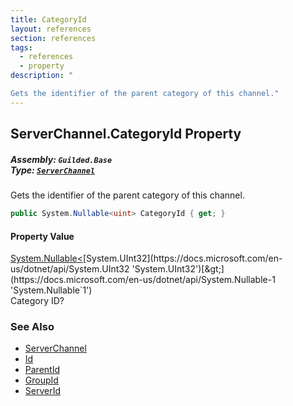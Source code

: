 ```yaml
---
title: CategoryId
layout: references
section: references
tags:
  - references
  - property
description: "

Gets the identifier of the parent category of this channel."
---
```


## ServerChannel.CategoryId Property
##### **Assembly:** `Guilded.Base`<br/>**Type:** [`ServerChannel`](ServerChannel 'Guilded.Base.Servers.ServerChannel')

Gets the identifier of the parent category of this channel.

```csharp
public System.Nullable<uint> CategoryId { get; }
```

#### Property Value
[System.Nullable&lt;](https://docs.microsoft.com/en-us/dotnet/api/System.Nullable-1 'System.Nullable`1')[System.UInt32](https://docs.microsoft.com/en-us/dotnet/api/System.UInt32 'System.UInt32')[&gt;](https://docs.microsoft.com/en-us/dotnet/api/System.Nullable-1 'System.Nullable`1')  
Category ID?

### See Also
- [ServerChannel](ServerChannel 'Guilded.Base.Servers.ServerChannel')
- [Id](ServerChannel.Id 'Guilded.Base.Servers.ServerChannel.Id')
- [ParentId](ServerChannel.ParentId 'Guilded.Base.Servers.ServerChannel.ParentId')
- [GroupId](ServerChannel.GroupId 'Guilded.Base.Servers.ServerChannel.GroupId')
- [ServerId](ServerChannel.ServerId 'Guilded.Base.Servers.ServerChannel.ServerId')